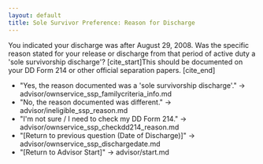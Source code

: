 ```yaml
---
layout: default
title: Sole Survivor Preference: Reason for Discharge
---
```


You indicated your discharge was after August 29, 2008. Was the specific reason stated for your release or discharge from that period of active duty a 'sole survivorship discharge'? [cite_start]This should be documented on your DD Form 214 or other official separation papers. [cite_end]

* "Yes, the reason documented was a 'sole survivorship discharge'." -> advisor/ownservice_ssp_familycriteria_info.md
* "No, the reason documented was different." -> advisor/ineligible_ssp_reason.md
* "I'm not sure / I need to check my DD Form 214." -> advisor/ownservice_ssp_checkdd214_reason.md
* "[Return to previous question (Date of Discharge)]" -> advisor/ownservice_ssp_dischargedate.md
* "[Return to Advisor Start]" -> advisor/start.md
